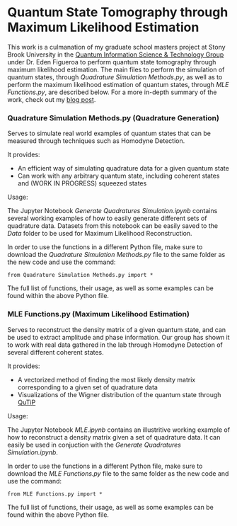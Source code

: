 # Quantum State Tomography through Maximum Likelihood Estimation

This work is a culmanation of my graduate school masters project at Stony Brook University in the [Quantum Information Science & Technology Group](http://qit.physics.sunysb.edu/wordpress/) under Dr. Eden Figueroa to perform quantum state tomography through maximum likelihood estimation. The main files to perform the simulation of quantum states, through $\textit{Quadrature Simulation Methods.py}$, as well as to perform the maximum likelihood estimation of quantum states, through $\textit{MLE Functions.py}$, are described below. For a more in-depth summary of the work, check out my [blog post](https://williambidle.github.io/programming-projects/2022/12/08/Maximum-Likelihood-Estimation-for-Quantum-State-Tomography.html).

### Quadrature Simulation Methods.py (Quadrature Generation)

Serves to simulate real world examples of quantum states that can be measured through techniques such as Homodyne Detection.

It provides:

- An efficient way of simulating quadrature data for a given quantum state
- Can work with any arbitrary quantum state, including coherent states and (WORK IN PROGRESS) squeezed states

Usage:

The Jupyter Notebook $\textit{Generate Quadratures Simulation.ipynb}$ contains several working examples of how to easily generate different sets of quadrature data. Datasets from this notebook can be easily saved to the $\textit{Data}$ folder to be used for Maximum Likelihood Reconstruction. 

In order to use the functions in a different Python file, make sure to download the $\textit{Quadrature Simulation Methods.py}$ file to the same folder as the new code and use the command:

    from Quadrature Simulation Methods.py import *

The full list of functions, their usage, as well as some examples can be found within the above Python file.

### MLE Functions.py (Maximum Likelihood Estimation)

Serves to reconstruct the density matrix of a given quantum state, and can be used to extract amplitude and phase information. Our group has shown it to work with real data gathered in the lab through Homodyne Detection of several different coherent states.

It provides:

- A vectorized method of finding the most likely density matrix corresponding to a given set of quadrature data
- Visualizations of the Wigner distribution of the quantum state through [QuTiP](https://qutip.org/docs/4.0.2/guide/guide-visualization.html)

Usage:

The Jupyter Notebook $\textit{MLE.ipynb}$ contains an illustritive working example of how to reconstruct a density matrix given a set of quadrature data. It can easily be used in conjuction with the $\textit{Generate Quadratures Simulation.ipynb}$. 

In order to use the functions in a different Python file, make sure to download the $\textit{MLE Functions.py}$ file to the same folder as the new code and use the command:

    from MLE Functions.py import *
    
The full list of functions, their usage, as well as some examples can be found within the above Python file.
